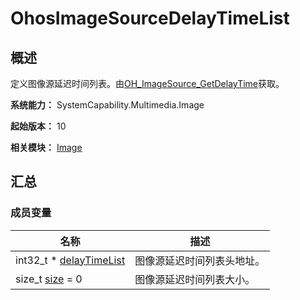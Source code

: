 # OhosImageSourceDelayTimeList


## 概述

定义图像源延迟时间列表。由[OH_ImageSource_GetDelayTime](image.md#oh_imagesource_getdelaytime)获取。

**系统能力：** SystemCapability.Multimedia.Image

**起始版本：** 10

**相关模块：** [Image](image.md)


## 汇总


### 成员变量

| 名称 | 描述 | 
| -------- | -------- |
| int32_t \* [delayTimeList](image.md#delaytimelist) | 图像源延迟时间列表头地址。 |
| size_t [size](image.md#size-47) = 0 | 图像源延迟时间列表大小。 |
